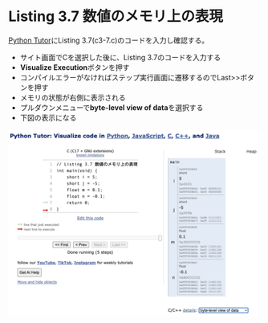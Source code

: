 # Listing 3.7 数値のメモリ上の表現
[Python Tutor](https://pythontutor.com/)にListing 3.7(c3-7.c)のコードを入力し確認する。

* サイト画面でCを選択した後に、Listing 3.7のコードを入力する
* **Visualize Execution**ボタンを押す
* コンパイルエラーがなければステップ実行画面に遷移するのでLast>>ボタンを押す
* メモリの状態が右側に表示される
* プルダウンメニューで**byte-level view of data**を選択する
* 下図の表示になる

![](img/c3-7_python_tutor.jpg)